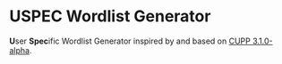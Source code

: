 # USPEC Wordlist Generator

**U**ser **Spec**ific Wordlist Generator inspired by and based on [CUPP 3.1.0-alpha](https://github.com/Mebus/cupp).